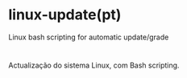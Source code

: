 # linux-update(pt)
Linux bash scripting for automatic update/grade
#
Actualização do sistema Linux, com Bash scripting.

